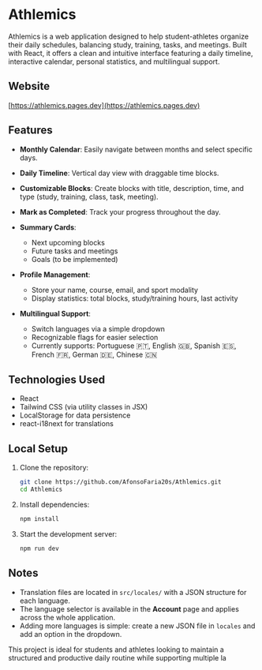 # Athlemics

Athlemics is a web application designed to help student-athletes organize their daily schedules, balancing study, training, tasks, and meetings. Built with React, it offers a clean and intuitive interface featuring a daily timeline, interactive calendar, personal statistics, and multilingual support.

## Website

[https://athlemics.pages.dev](https://athlemics.pages.dev)

## Features

- **Monthly Calendar**: Easily navigate between months and select specific days.
- **Daily Timeline**: Vertical day view with draggable time blocks.
- **Customizable Blocks**: Create blocks with title, description, time, and type (study, training, class, task, meeting).
- **Mark as Completed**: Track your progress throughout the day.
- **Summary Cards**:

  - Next upcoming blocks
  - Future tasks and meetings
  - Goals (to be implemented)

- **Profile Management**:

  - Store your name, course, email, and sport modality
  - Display statistics: total blocks, study/training hours, last activity

- **Multilingual Support**:

  - Switch languages via a simple dropdown
  - Recognizable flags for easier selection
  - Currently supports: Portuguese 🇵🇹, English 🇬🇧, Spanish 🇪🇸, French 🇫🇷, German 🇩🇪, Chinese 🇨🇳

## Technologies Used

- React
- Tailwind CSS (via utility classes in JSX)
- LocalStorage for data persistence
- react-i18next for translations

## Local Setup

1. Clone the repository:

   ```bash
   git clone https://github.com/AfonsoFaria20s/Athlemics.git
   cd Athlemics
   ```

2. Install dependencies:

   ```bash
   npm install
   ```

3. Start the development server:

   ```bash
   npm run dev
   ```

## Notes

- Translation files are located in `src/locales/` with a JSON structure for each language.
- The language selector is available in the **Account** page and applies across the whole application.
- Adding more languages is simple: create a new JSON file in `locales` and add an option in the dropdown.

This project is ideal for students and athletes looking to maintain a structured and productive daily routine while supporting multiple la
